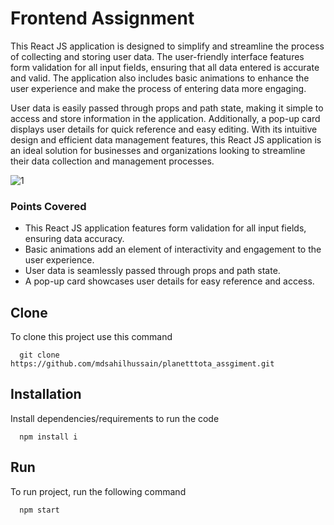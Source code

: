 # Frontend Assignment

This React JS application is designed to simplify and streamline the process of collecting and storing user data. The user-friendly interface features form validation for all input fields, ensuring that all data entered is accurate and valid. The application also includes basic animations to enhance the user experience and make the process of entering data more engaging.

User data is easily passed through props and path state, making it simple to access and store information in the application. Additionally, a pop-up card displays user details for quick reference and easy editing. With its intuitive design and efficient data management features, this React JS application is an ideal solution for businesses and organizations looking to streamline their data collection and management processes.

![1](https://user-images.githubusercontent.com/70509500/219971467-787ed486-72fc-4953-81f4-f7977657a834.jpg)

### Points Covered

- This React JS application features form validation for all input fields, ensuring data accuracy.
- Basic animations add an element of interactivity and engagement to the user experience.
- User data is seamlessly passed through props and path state.
- A pop-up card showcases user details for easy reference and access.

## Clone

To clone this project use this command

```
  git clone https://github.com/mdsahilhussain/planetttota_assgiment.git
```

## Installation

Install dependencies/requirements to run the code

```
  npm install i
```

## Run

To run project, run the following command

```
  npm start
```
